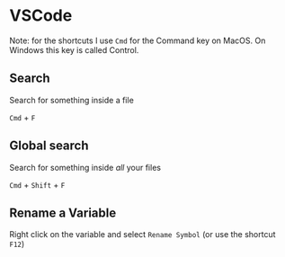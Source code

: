 # VSCode

Note: for the shortcuts I use `Cmd` for the Command key on MacOS. On Windows this key is called Control.

## Search

Search for something inside a file

`Cmd` + `F`

## Global search

Search for something inside _all_ your files

`Cmd` + `Shift` + `F`

## Rename a Variable

Right click on the variable and select `Rename Symbol` (or use the shortcut `F12`)
